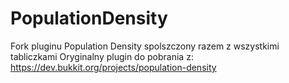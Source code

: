 # PopulationDensity
Fork pluginu Population Density spolszczony razem z wszystkimi tabliczkami
Oryginalny plugin do pobrania z: https://dev.bukkit.org/projects/population-density
